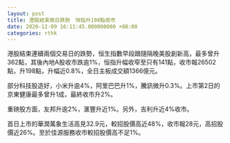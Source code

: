 ```yaml
---
layout: post
title: 港股結束兩日跌勢　恒指升198點收市
date: 2020-12-09 16:11:45.000000000 +08:00
categories: rthk
---
```


港股結束連續兩個交易日的跌勢，恒生指數早段跟隨隔晚美股創新高，最多曾升362點，其後內地A股收市跌逾1%，恒指升幅收窄至只有141點，收市報26502點，升198點，升幅近0.8%，全日主板成交額1366億元。

部分科技股造好，小米升逾4%，阿里巴巴升1%，騰訊微升0.3%。上市第2日的京東健康最多曾升1成，最終收市升2%。

重磅股方面，友邦升逾2%，滙豐升近1%。另外，吉利升近4%收市。

首日上市的華潤萬象生活高見32.9元，較招股價高近48%，收市報28元，高招股價近26%。至於佳源服務收市較招股價高不足1%。
